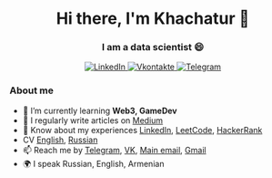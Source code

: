 <div id="header" align="center">
    <h1>Hi there, I'm Khachatur 👋</h1>
    <h3>I am a data scientist 😄</h3>
</div>

<div id="socials" align="center">
    <a href="https://www.linkedin.com/in/khachatur-karapetian-71a2aba2/">
    <img src="https://img.shields.io/badge/LinkedIn-blue?style=for-the-badge&logo=linkedin&logoColor=white" alt="LinkedIn"/>
  </a>
  
  <a href="https://vk.com/id39817202">
    <img src="https://img.shields.io/badge/Vk-blue?style=for-the-badge&logo=vk&logoColor=white" alt="Vkontakte"/>
  </a>
  
  <a href="https://t.me/khachkara">
    <img src="https://img.shields.io/badge/Telegram-blue?style=for-the-badge&logo=telegram&logoColor=white" alt="Telegram"/>
  </a>
</div>

### About me
- 🌱 I’m currently learning **Web3, GameDev**
- 📝 I regularly write articles on [Medium](medium-link)
- 📄 Know about my experiences 
    [LinkedIn](https://www.linkedin.com/in/khachatur-karapetian-71a2aba2/), 
    [LeetCode](https://leetcode.com/KhachKara/), 
    [HackerRank](https://www.hackerrank.com/khachkara)
- CV 
    [English](https://cloud.mail.ru/public/a1dW/Yr1YwyjM1),
    [Russian](https://cloud.mail.ru/public/XcvN/GuPbWsaDG)
- 📫 Reach me by 
    [Telegram](https://t.me/khachkara),
    [VK](https://vk.com/id39817202/im),
    [Main email](mailto:khachatur2000@mail.ru),
    [Gmail](khachkara@gmail.com)
- 🌍 I speak Russian, English, Armenian

<!--
**KhachKara/KhachKara** is a ✨ _special_ ✨ repository because its `README.md` (this file) appears on your GitHub profile.

Here are some ideas to get you started:

- 🔭 I’m currently working on ...
- 🌱 I’m currently learning ...
- 👯 I’m looking to collaborate on ...
- 🤔 I’m looking for help with ...
- 💬 Ask me about ...
- 📫 How to reach me: ...
- 😄 Pronouns: ...
- ⚡ Fun fact: ...
-->
